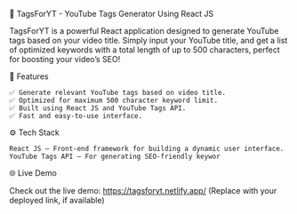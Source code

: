 🎥 TagsForYT - YouTube Tags Generator Using React JS

TagsForYT is a powerful React application designed to generate YouTube tags based on your video title. Simply input your YouTube title, and get a list of optimized keywords with a total length of up to 500 characters, perfect for boosting your video’s SEO!

🚀 Features

    ✅ Generate relevant YouTube tags based on video title.
    ✅ Optimized for maximum 500 character keyword limit.
    ✅ Built using React JS and YouTube Tags API.
    ✅ Fast and easy-to-use interface.

⚙️ Tech Stack

    React JS – Front-end framework for building a dynamic user interface.
    YouTube Tags API – For generating SEO-friendly keywor

🌐 Live Demo

Check out the live demo: https://tagsforyt.netlify.app/
(Replace with your deployed link, if available)
